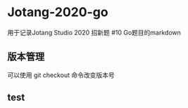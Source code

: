 # Jotang-2020-go

用于记录Jotang Studio 2020 招新题 #10 Go题目的markdown

## 版本管理

可以使用 git checkout 命令改变版本号

## test